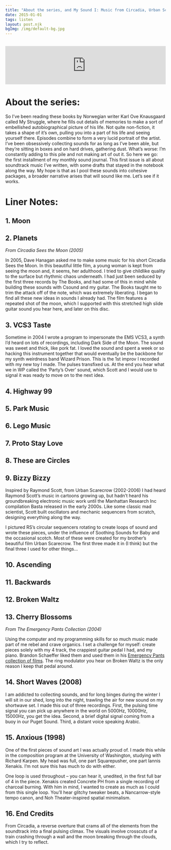 ```yaml
---
title: "About the series, and My Sound I: Music from Circadia, Urban Scarecrow, Emergency Pants "
date: 2015-01-01
tags: listen
layout: post.njk
bgImg: /img/default-bg.jpg
---
```

<br/>
<iframe style="border: 0; width: 100%; height: 120px;" src="https://bandcamp.com/EmbeddedPlayer/album=204429516/size=large/bgcol=ffffff/linkcol=0687f5/tracklist=false/artwork=small/transparent=true/" seamless><a href="https://listenfastermusic.bandcamp.com/album/my-sound-i-soundtracks">My Sound I: Soundtracks by Ben McAllister</a></iframe>

# About the series:

So I’ve been reading these books by Norwegian writer Karl Ove 
Knausgaard called My Struggle, where he fills out details of memories to
 make a sort of embellished autobiographical picture of his life. Not 
quite non-fiction, it takes a shape of it’s own, pulling you into a part
 of his life and seeing yourself there. Episodes combine to form a very 
lucid portrait of the artist.
I’ve been obsessively collecting sounds for as long as I’ve been 
able, but they’re sitting in boxes and on hard drives, gathering dust. 
What’s worse: I’m constantly adding to this pile and not making art of 
out it. So here we go: the first installment of my monthly sound 
journal. This first issue is all about soundtrack music I’ve written, 
with some drafts that stayed in the notebook along the way.
My hope is that as I pool these sounds into cohesive packages, a 
broader narrative arises that will sound like me. Let’s see if it works.


# Liner Notes:

## 1. Moon
## 2. Planets
_From Circadia Sees the Moon (2005)_

In 2005, Dave Hanagan asked me to make some music for his short
Circadia Sees the Moon. In this beautiful little film, a young woman is
kept from seeing the moon and, it seems, her adulthood. I tried to give
childlike quality to the surface but rhythmic chaos underneath. I had
just been seduced by the first three records by The Books, and had some
of this in mind while building these sounds with Csound and my guitar.
The Books taught me to trim the attack off of the note, which was
extremely liberating. I began to find all these new ideas in sounds I
already had. The film features a repeated shot of the moon, which I
supported with this stretched high slide guitar sound you hear here, and
later on this disc.

## 3. VCS3 Taste

Sometime in 2004 I wrote a program to impersonate the EMS VCS3, a synth
I’d heard on lots of recordings, including Dark Side of the Moon. The
sound was sweet and thick, like pork fat. I loved the sound and spent a
week or so hacking this instrument together that would eventually be the
backbone for my synth weirdness band Wizard Prison. This is the 1st
improv I recorded with my new toy I made. The pulses transfixed us. At
the end you hear what we in WP called the ‘Party’s Over’ sound, which
Scott and I would use to signal it was ready to move on to the next
idea.


## 4. Highway 99
## 5. Park Music
## 6. Lego Music
## 7. Proto Stay Love
## 8. These are Circles
## 9. Bizzy Bizzy

Inspired by Raymond Scott, from Urban Scarecrow (2002-2006)
I had heard Raymond Scott’s music in cartoons growing up, but hadn’t
heard his groundbreaking electronic music work until the Manhattan
Research Inc compilation Basta released in the early 2000s. Like some
classic mad scientist, Scott built oscillators and mechanic sequencers
from scratch, designing everything along the way.

I pictured RS’s circular sequencers rotating to create loops of sound
and wrote these pieces, under the influence of Soothing Sounds for Baby
and the occasional scotch. Most of these were created for my brother’s
beautiful film Urban Scarecrow. The first three made it in (I think) but
the final three I used for other things…

## 10. Ascending
## 11. Backwards
## 12. Broken Waltz
## 13. Cherry Blossoms

_From The Emergency Pants Collection (2004)_

Using the computer and my programming skills for so much music made
part of me rebel and crave organics. I set a challenge for myself:
create pieces solely with my 4 track, the crappiest guitar pedal I had,
and my piano. Brandon Schaeffer liked them and used them in his
[Emergency Pants collection of films](https://www.youtube.com/playlist?list=PL8HqEsHojIXMPb6sd72UuzhQr7FHIXyo7). The ring modulator you hear on Broken Waltz
is the only reason I keep that pedal around.

## 14. Short Waves (2008)

I am addicted to collecting sounds, and for long binges during the
winter I will sit in our shed, long into the night, trawling the air for
new sound on my shortwave set. I made this out of three recordings.
First, the pulsing time signal you can pick up anywhere in the world on
5000Hz, 10000Hz, 15000Hz, you get the idea. Second, a brief digital
signal coming from a buoy in our Puget Sound. Third, a distant voice
speaking Arabic.

## 15. Anxious (1998)

One of the first pieces of sound art I was actually proud of. I made
this while in the composition program at the University of Washington,
studying with Richard Karpen. My head was full, one part Squarepusher,
one part Iannis Xenakis. I’m not sure this has much to do with either.

One loop is used throughout – you can hear it, unedited, in the first
full bar of 4 in the piece. Xenakis created Concrete PH from a single
recording of charcoal burning. With him in mind, I wanted to create as
much as I could from this single loop. You’ll hear glitchy tweaker
beats, a Nancarrow-style tempo canon, and Noh Theater-inspired spatial
minimalism.

## 16. End Credits

From Circadia, a reverse overture that crams all of the elements from
the soundtrack into a final pulsing climax. The visuals involve
crosscuts of a train crashing through a wall and the moon breaking
through the clouds, which I try to reflect.
